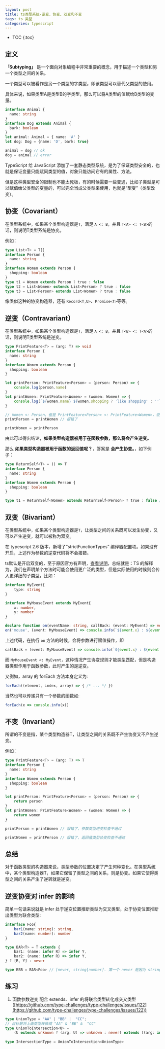 ```yaml
---
layout: post
title: ts类型系统-逆变、协变、双变和不变
tags: ts 类型
categories: typescript
---
```


* TOC 
{:toc}

## 定义
**「Subtyping」** 是一个面向对象编程中非常重要的概念，用于描述一个类型和另一个类型之间的关系。

一个类型可以被看作是另一个类型的字类型，即该类型可以替代父类型的使用。

具体来说，如果类型A是类型B的字类型，那么可以将A类型的值赋给B类型的变量。

```ts
interface Animal {
  name: string
}
interface Dog extends Animal {
  bark: boolean
}
let animal: Animal = { name: 'A' }
let dog: Dog = {name: 'D', bark: true}

animal = dog // ok
dog = animal // error
```

TypeScript 给 JavaScript 添加了一套静态类型系统，是为了保证类型安全的，也就是保证变量只能赋同类型的值，对象只能访问它有的属性、方法。

但是这种类型安全的限制也不能太死板，有的时候需要一些变通，比如子类型是可以赋值给父类型的变量的，可以完全当成父类型来使用，也就是“型变”（类型改变）。


## 协变（Covariant）
在类型系统中，如果某个类型构造器是`T`，满足 `A <: B`，并且 `T<A> <: T<B>`的话，则说明T类型系统是协变。

例如：
```typescript
type List<T> = T[]
interface Person {
  name: string
}
interface Women extends Person {
  shopping: boolean
}
type t1 = Women extends Person ? true : false
type t2 = List<Women> extends List<Person> ? true : false
type t3 = List<Person> extends List<Women> ? true : false

```
像类似这种的协变构造器，还有 `Record<T,U>`、`Promise<T>`等等。

## 逆变（Contravariant）
在类型系统中，如果某个类型构造器是`T`，满足 `A <: B`，并且 `T<B> <: T<A>`的话，则说明T类型系统是逆变。

```typescript 
type PrintFeature<T> = (arg: T) => void
interface Person {
  name: string
}
interface Women extends Person {
  shopping: boolean
}

let printPerson: PrintFeature<Person> = (person: Person) => {
    console.log(person.name)
}
let printWomen: PrintFeature<Women> = (women: Women) => {
    console.log(`${women.name} ${women.shopping ? 'like shopping' : ''}`)
}

// Women <: Person，但是 PrintFeature<Person> <: PrintFeature<Women>，说明PrintFeature类型方法是属于逆变。
printPerson = printWomen // 报错了

printWomen = printPerson
```

由此可以得出结论，**如果类型构造器被用于在函数参数，那么将会产生逆变。**

那么 **如果类型构造器被用于函数的返回值呢？**，答案是 **会产生协变。**，如下例子：

```ts
type ReturnSelf<T> = () => T
interface Person {
  name: string
}
interface Women extends Person {
  shopping: boolean
}

type t1 = ReturnSelf<Women> extends ReturnSelf<Person> ? true : false // true
```

## 双变（Bivariant）
在类型系统中，如果某个类型构造器是`T`，让类型之间的关系既可以发生协变，又可以产生逆变，就可以被称为双变。

在 typescript 2.6 版本，新增了“strictFunctionTypes” 编译器配置项。如果没有开启，上述作为参数的逆变代码将不会报错。

ts默认是开启双变的，至于原因官方有声明，[查看说明](https://github.com/microsoft/TypeScript/wiki/FAQ#why-are-function-parameters-bivariant)，总结就是：TS 的解释为，我们在声明某个方法时可能会使用更广泛的类型，但是实际使用的时候则会传入更详细的子类型，比如：

```ts
interface MyEvent{
    type: string
}

interface MyMouseEvent extends MyEvent{
    x: number,
    y: number
}

declare function on(eventName: string, callBack: (event: MyEvent) => void): void
on('mouse', (event: MyMouseEvent) => console.info(`${event.x} : ${event.y}`))
```
上述代码，在执行 `on` 方法的时候，会将参数进行赋值操作，即
 ```ts
 callBack = (event: MyMouseEvent) => console.info(`${event.x} : ${event.y}`)
 ```
 而 `MyMouseEvent <: MyEvent`，这种情况产生协变规则才能类型匹配，但是构造器类型作用于函数参数，此时产生的是逆变。

又例如，array 的 forEach 方法本身定义为:
```ts
forEach((element, index, array) => { /* ... */ })
```
当然也可以传递只有一个参数的函数如:
```ts
forEach(x => console.info(x))
```

## 不变（Invariant）
所谓的不变是指，某个类型构造器T，让类型之间的关系既不产生协变又不产生逆变。

例如：
```ts
type PrintFeature<T> = (arg: T) => T
interface Person {
  name: string
}
interface Women extends Person {
  shopping: boolean
}

let printPerson: PrintFeature<Person> = (person: Person) => {
    return person
}
let printWomen: PrintFeature<Women> = (women: Women) => {
    return women
}

printPerson = printWomen // 报错了，参数类型逆变检查不通过

printWomen = printPerson // 报错了，返回值类型协变检查不通过
```

## 总结
对于函数类型的构造器来说，类型参数的位置决定了产生何种变化。在类型系统中，某个类型构造器T，如果它保留了类型之间的关系，则是协变。如果它使得类型之间的关系产生了逆转就是逆变。

## 逆变协变对 infer 的影响
简单一句话来说就是 infer 处于逆变位置推断类型为交叉类型，处于协变位置推断出类型为联合类型:

```ts
interface Foo{
    bar1(name: string): string,
    bar2(name: number): number
}

type BAR<T> = T extends {
    bar1: (name: infer R) => infer Y,
    bar2: (name: infer R) => infer Y,
} ? [R, Y] : never

type BBB = BAR<Foo> // [never, string|number]. 第一个 never 是因为 string & number = never
```


## 练习

1. 函数参数逆变 配合 extends、infer 的将联合类型转化成交叉类型([https://github.com/type-challenges/type-challenges/issues/122](https://github.com/type-challenges/type-challenges/issues/122))

```ts
type UnionType = "AA" | "BB" |  "CC";
// 目标是将上面类型转换成 "AA" & "BB" &  "CC"
type UnionToIntersection<U> = 
    (U extends unknown ? (arg: U) => unknown : never) extends ((arg: infer P) => unknown) ? P : never;
  
type IntersectionType = UnionToIntersection<UnionType>
```